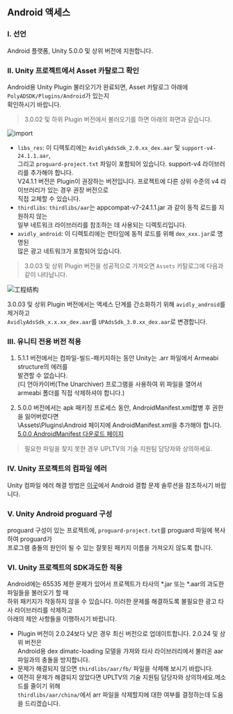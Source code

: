 ## Android 액세스

### I. 선언

Android 플랫폼, Unity 5.0.0 및 상위 버전에 지원합니다.

### II. Unity 프로젝트에서 Asset 카탈로그 확인

Android용 Unity Plugin 불러오기가 완료되면, Asset 카탈로그 아래에 `PolyADSDK/Plugins/Android`가 있는지 <br />
확인하시기 바랍니다.

> 3.0.02 및 하위 Plugin 버전에서 불러오기를 하면 아래의 화면과 같습니다.

![import](http://docc.upltv.com/uploads/201804/5acc569aeb642_5acc569a.png "工程结构")

- `libs_res`: 이 디렉토리에는 `AvidlyAdsSdk_2.0.xx_dex.aar` 및 `support-v4-24.1.1.aar`, <br />
그리고 `proguard-project.txt` 파일이 포함되어 있습니다. support-v4 라이브러리를 추가해야 합니다. <br />
V24.1.1 버전은 Plugin이 권장하는 버전입니다. 프로젝트에 다른 상위 수준의 v4 라이브러리가 있는 경우 권장 버전으로 <br />
직접 교체할 수 있습니다.
- `thirdlibs`: `thirdlibs/aar`는 appcompat-v7-24.1.1.jar 과 같이 동적 로드를 지원하지 않는 <br />
일부 네트워크 라이브러리를 참조하는 데 사용되는 디렉토리입니다.
- `avidly_android`: 이 디렉토리에는 런타임에 동적 로드를 위해 `dex_xxx.jar`로 명명된 <br />
많은 광고 네트워크가 포함되어 있습니다.


> 3.0.03 및 상위 Plugin 버전을 성공적으로 가져오면 `Assets` 카탈로그에 다음과 같이 나타납니다.

![工程结构](http://docc.upltv.com/uploads/201805/5b026a7687a70_5b026a76.jpeg "55333")

3.0.03 및 상위 Plugin 버전에서는 액세스 단계를 간소화하기 위해 `avidly_android`를 제거하고 <br />
 `AvidlyAdsSdk_x.x.xx_dex.aar`를 `UPAdsSdk_3.0.xx_dex.aar`로 변경합니다.

### III. 유니티 전용 버전 적용

1. 5.1.1 버전에서는 컴파일-빌드-패키지하는 동안 Unity는 .arr 파일에서 Armeabi structure의 에러를 <br />
발견할 수 없습니다. <br />
(디 언아카이버(The Unarchiver) 프로그램을 사용하여 위 파일을 열어서 armeabi 폴더를 직접 삭제하셔야 합니다.) <br />

2. 5.0.0 버전에서는 apk 패키징 프로세스 동안, AndroidManifest.xml합병 후 권한을 잃어버렸다면 <br />
\Assets\Plugins\Android 페이지에 AndroidManifest.xml을 추가해야 합니다. <br />
[5.0.0 AndroidManifest 다운로드 페이지](../chapters/chapter09 "SDKDownLoad")

> 필요한 파일을 찾지 못한 경우 UPLTV의 기술 지원팀 담당자와 상의하세요.

### IV. Unity 프로젝트의 컴파일 에러

Unity 컴파일 에러 해결 방법은 [이곳](../Android/android01_3_help_faq "常见问题")에서 Android 결합 문제 솔루션을 참조하시기 바랍니다.

### V. Unity Android proguard 구성

proguard 구성이 있는 프로젝트에, `proguard-project.txt`를 proguard 파일에 복사하여 proguard가 <br />
프로그램 충돌의 원인이 될 수 있는 잘못된 패키지 이름을 가져오지 않도록 합니다.

### VI. Unity 프로젝트의 SDK과도한 적용

Android에는 65535 제한 문제가 있어서 프로젝트가 타사의 *.jar 또는 *.aar의 과도한 파일들을 불러오기 할 때 <br />
하위 패키지가 작동하지 않을 수 있습니다. 이러한 문제를 해결하도록 불필요한 광고 타사 라이브러리를 삭제하고 <br />
아래의 제안 사항들을 이행하시기 바랍니다.

- Plugin 버전이 2.0.24보다 낮은 경우 최신 버전으로 업데이트합니다. 2.0.24 및 상위 버전은 <br />
Android용 dex dimatc-loading 모델을 가져와 타사 라이브러리에서 불러온 aar 파일과의 충돌을 방지합니다.
- 문제가 해결되지 않으면 `thirdlibs/aar/fb/` 파일을 삭제해 보시기 바랍니다.
- 여전히 문제가 해결되지 않았다면 UPLTV의 기술 지원팀 담당자와 상의하세요.메소드를 줄이기 위해 <br />
`thirdlibs/aar/china/`에서 arr 파일을 삭제할지에 대한 여부를 결정하는데 도움을 드리겠습니다.
